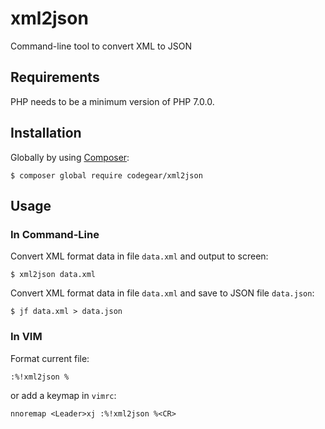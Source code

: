 # xml2json

Command-line tool to convert XML to JSON

## Requirements

PHP needs to be a minimum version of PHP 7.0.0.

## Installation

Globally by using [Composer](https://getcomposer.org/):

```shell
$ composer global require codegear/xml2json
```

## Usage

### In Command-Line

Convert XML format data in file `data.xml` and output to screen:
```shell
$ xml2json data.xml
```
Convert XML format data in file `data.xml` and save to JSON file `data.json`:
```shell
$ jf data.xml > data.json
```
    
### In VIM

Format current file:
```viml
:%!xml2json %
```

or add a keymap in `vimrc`:
```viml
nnoremap <Leader>xj :%!xml2json %<CR>
```
